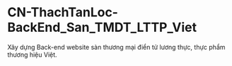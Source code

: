 # CN-ThachTanLoc-BackEnd_San_TMDT_LTTP_Viet
Xây dựng Back-end website sàn thương mại điển tử lương thực, thực phẩm thương hiệu Việt.
